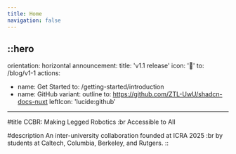 ```yaml
---
title: Home
navigation: false
---
```


::hero
---
orientation: horizontal
announcement:
  title: 'v1.1 release'
  icon: '🎉'
  to: /blog/v1-1
actions:
  - name: Get Started
    to: /getting-started/introduction
  - name: GitHub
    variant: outline
    to: https://github.com/ZTL-UwU/shadcn-docs-nuxt
    leftIcon: 'lucide:github'
---

#title
CCBR: Making Legged Robotics :br Accessible to All

#description
An inter-university collaboration founded at ICRA 2025 :br by students at Caltech, Columbia, Berkeley, and Rutgers.
::
